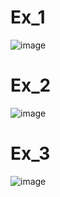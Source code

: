 # Ex_1
![image](https://user-images.githubusercontent.com/104380929/184870773-a5abc231-e68e-4ae2-9c40-43073658052c.png)
# Ex_2
![image](https://user-images.githubusercontent.com/104380929/184870993-bf977f09-406b-40e5-a969-1a279e7a6f47.png)
# Ex_3
![image](https://user-images.githubusercontent.com/104380929/184871049-d1bfe5a6-88e3-4ea2-9669-c50e8f0e9ea0.png)
